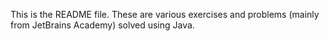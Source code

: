 This is the README file.
These are various exercises and problems (mainly from JetBrains Academy) solved using Java.
